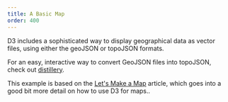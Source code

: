 ```yaml
---
title: A Basic Map
order: 400
---
```


D3 includes a sophisticated way to display geographical data as vector files, using either the geoJSON or topoJSON formats.  

For an easy, interactive way to convert GeoJSON files into topoJSON, check out [distillery](http://shancarter.github.io/distillery/).

This example is based on the [Let's Make a Map](https://bost.ocks.org/mike/map/) article, which goes into a good bit more detail on how to use D3 for maps..